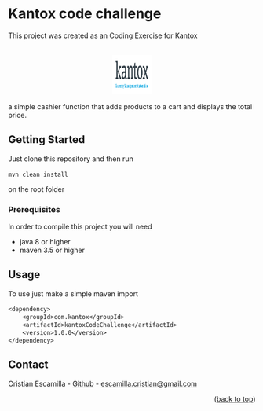 # Kantox code challenge
This project was created as an Coding Exercise for Kantox
<div id="top"></div>




<br />
<div align="center">
  <a>
    <img src="logo.png" alt="Logo" width="80" height="80">
  </a>
</div>


a simple 
cashier function that adds products to a cart and displays the total price.


<!-- GETTING STARTED -->
## Getting Started

Just clone this repository and then run 

```mvn clean install```

on the root folder

### Prerequisites

In order to compile this project you will need
* java 8 or higher
* maven 3.5 or higher  


## Usage

To use just make a simple maven import

```
<dependency>
	<groupId>com.kantox</groupId>
	<artifactId>kantoxCodeChallenge</artifactId>
	<version>1.0.0</version>
</dependency>
```


<!-- CONTACT -->
## Contact

Cristian Escamilla - [Github](https://github.com/janios) - escamilla.cristian@gmail.com


<p align="right">(<a href="#top">back to top</a>)</p>